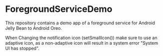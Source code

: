 # ForegroundServiceDemo

This repository contains a demo app of a foreground service for Android Jelly Bean to Android Oreo.

When Changing the notification icon (setSmallIcon()) make sure to use an adaptive icon, as a non-adaptive icon will result in a system error "System UI has stopped".
